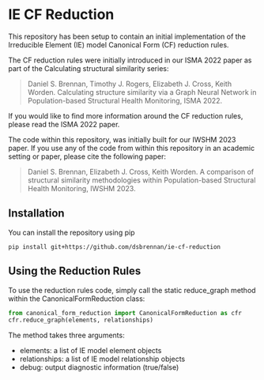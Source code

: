 # IE CF Reduction
This repository has been setup to contain an initial implementation of the Irreducible Element (IE) model Canonical Form (CF) reduction rules. 

The CF reduction rules were initially introduced in our ISMA 2022 paper as part of the Calculating structural similarity series:

> Daniel S. Brennan, Timothy J. Rogers, Elizabeth J. Cross, Keith Worden.  Calculating structure similarity via a Graph Neural Network in Population-based Structural Health Monitoring, ISMA 2022.

If you would like to find more information around the CF reduction rules, please read the ISMA 2022 paper.

The code within this repository, was initially built for our IWSHM 2023 paper. If you use any of the code from within this repository in an academic setting or paper, please cite the following paper:

> Daniel S. Brennan, Elizabeth J. Cross, Keith Worden. A comparison of structural similarity methodologies within Population-based Structural Health Monitoring, IWSHM 2023.

## Installation
You can install the repository using pip
```
pip install git+https://github.com/dsbrennan/ie-cf-reduction
```

## Using the Reduction Rules
To use the reduction rules code, simply call the static reduce_graph method within the CanonicalFormReduction class:

```python
from canonical_form_reduction import CanonicalFormReduction as cfr
cfr.reduce_graph(elements, relationships)
```
The method takes three arguments:
* elements: a list of IE model element objects
* relationships: a list of IE model relationship objects
* debug: output diagnostic information (true/false)
